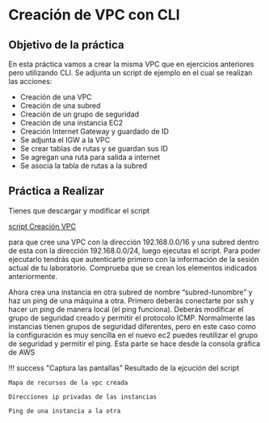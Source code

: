 # Creación de VPC con CLI

## Objetivo de la práctica

En esta práctica vamos a crear la misma VPC que en ejercicios anteriores pero utilizando CLI. Se adjunta un script de ejemplo en el cual se realizan las acciones:

* Creación de una VPC
* Creación de una subred
* Creación de un grupo de seguridad
* Creación de una instancia EC2
* Creación Internet Gateway y guardado de ID
* Se adjunta el IGW a la VPC
* Se crear tablas de rutas y se guardan sus ID
* Se agregan una ruta para salida a internet
* Se asocia la tabla de rutas a la subred


## Práctica a Realizar

Tienes que descargar y modificar el script

[script Creación VPC](script_UD03.sh)

para que cree una VPC con la dirección 192.168.0.0/16 y una subred dentro de esta con la dirección 192.168.0.0/24, luego ejecutas el script. Para poder ejecutarlo tendrás que autenticarte primero con la información
de la sesión actual de tu laboratorio. Comprueba que se crean los elementos indicados anteriormente.

Ahora crea una instancia en otra subred de nombre “subred-tunombre” y haz un ping de una máquina a otra.
Primero deberás conectarte por ssh y hacer un ping de manera local (el ping funciona).
Deberás modificar el grupo de seguridad creado y permitir el protocolo ICMP. Normalmente las instancias tienen grupos de seguridad diferentes, pero en este caso como la configuración es muy sencilla en el nuevo ec2 puedes reutilizar el grupo de seguridad y permitir el ping.
Esta parte se hace desde la consola gráfica de AWS

!!! success "Captura las pantallas"
    Resultado de la ejcución del script

    Mapa de recursos de la vpc creada

    Direcciones ip privadas de las instancias

    Ping de una instancia a la otra
